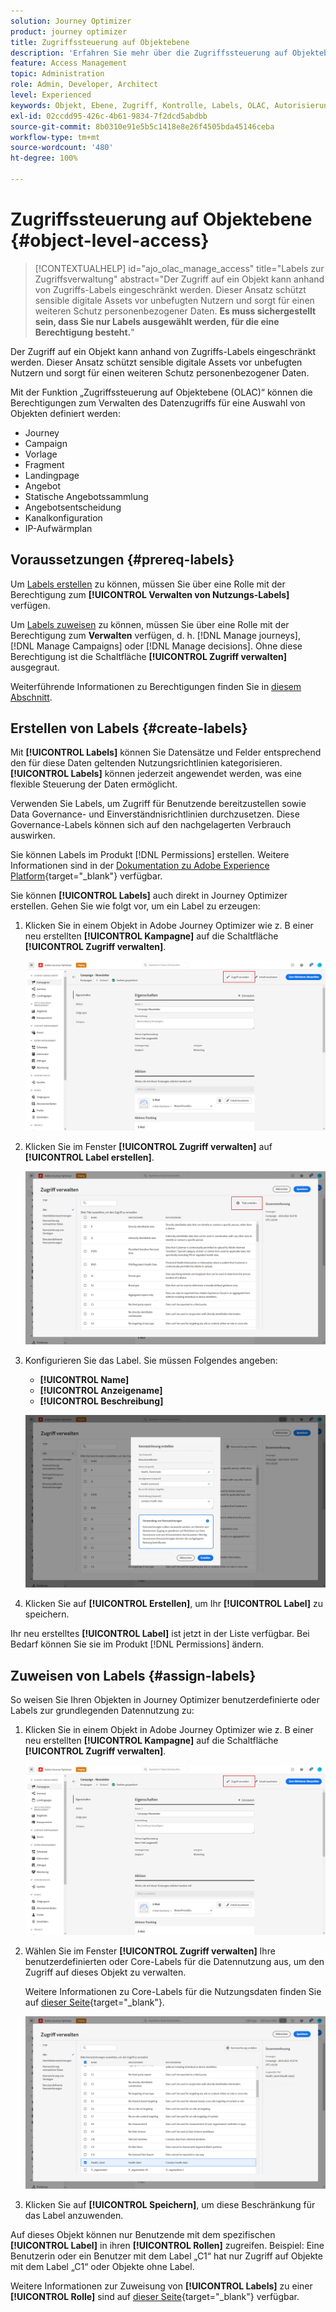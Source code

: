 ```yaml
---
solution: Journey Optimizer
product: journey optimizer
title: Zugriffssteuerung auf Objektebene
description: 'Erfahren Sie mehr über die Zugriffssteuerung auf Objektebene, mit der Sie Berechtigungen zum Verwalten des Datenzugriffs für eine Auswahl von Objekten definieren können:'
feature: Access Management
topic: Administration
role: Admin, Developer, Architect
level: Experienced
keywords: Objekt, Ebene, Zugriff, Kontrolle, Labels, OLAC, Autorisierung
exl-id: 02ccdd95-426c-4b61-9834-7f2dcd5abdbb
source-git-commit: 8b0310e91e5b5c1418e8e26f4505bda45146ceba
workflow-type: tm+mt
source-wordcount: '480'
ht-degree: 100%

---
```


# Zugriffssteuerung auf Objektebene {#object-level-access}

>[!CONTEXTUALHELP]
>id="ajo_olac_manage_access"
>title="Labels zur Zugriffsverwaltung"
>abstract="Der Zugriff auf ein Objekt kann anhand von Zugriffs-Labels eingeschränkt werden. Dieser Ansatz schützt sensible digitale Assets vor unbefugten Nutzern und sorgt für einen weiteren Schutz personenbezogener Daten. **Es muss sichergestellt sein, dass Sie nur Labels ausgewählt werden, für die eine Berechtigung besteht.**"

Der Zugriff auf ein Objekt kann anhand von Zugriffs-Labels eingeschränkt werden. Dieser Ansatz schützt sensible digitale Assets vor unbefugten Nutzern und sorgt für einen weiteren Schutz personenbezogener Daten.

Mit der Funktion „Zugriffssteuerung auf Objektebene (OLAC)“ können die Berechtigungen zum Verwalten des Datenzugriffs für eine Auswahl von Objekten definiert werden:

* Journey
* Campaign
* Vorlage
* Fragment
* Landingpage
* Angebot
* Statische Angebotssammlung
* Angebotsentscheidung
* Kanalkonfiguration
* IP-Aufwärmplan


## Voraussetzungen {#prereq-labels}

Um [Labels erstellen](#create-labels) zu können, müssen Sie über eine Rolle mit der Berechtigung zum **[!UICONTROL Verwalten von Nutzungs-Labels]** verfügen.

Um [Labels zuweisen](#assign-labels) zu können, müssen Sie über eine Rolle mit der Berechtigung zum **Verwalten** verfügen, d. h. [!DNL Manage journeys], [!DNL Manage Campaigns] oder [!DNL Manage decisions]. Ohne diese Berechtigung ist die Schaltfläche **[!UICONTROL Zugriff verwalten]** ausgegraut.

Weiterführende Informationen zu Berechtigungen finden Sie in [diesem Abschnitt](../administration/permissions.md).

## Erstellen von Labels {#create-labels}

Mit **[!UICONTROL Labels]** können Sie Datensätze und Felder entsprechend den für diese Daten geltenden Nutzungsrichtlinien kategorisieren. **[!UICONTROL Labels]** können jederzeit angewendet werden, was eine flexible Steuerung der Daten ermöglicht.

Verwenden Sie Labels, um Zugriff für Benutzende bereitzustellen sowie Data Governance- und Einverständnisrichtlinien durchzusetzen. Diese Governance-Labels können sich auf den nachgelagerten Verbrauch auswirken.

Sie können Labels im Produkt [!DNL Permissions] erstellen. Weitere Informationen sind in der [Dokumentation zu Adobe Experience Platform](https://experienceleague.adobe.com/docs/experience-platform/access-control/abac/permissions-ui/labels.html?lang=de){target="_blank"} verfügbar.

Sie können **[!UICONTROL Labels]** auch direkt in Journey Optimizer erstellen. Gehen Sie wie folgt vor, um ein Label zu erzeugen:

1. Klicken Sie in einem Objekt in Adobe Journey Optimizer wie z. B einer neu erstellten **[!UICONTROL Kampagne]** auf die Schaltfläche **[!UICONTROL Zugriff verwalten]**.

   ![Schaltfläche „Zugriff verwalten“ in Adobe Journey Optimizer](assets/olac_1.png)

1. Klicken Sie im Fenster **[!UICONTROL Zugriff verwalten]** auf **[!UICONTROL Label erstellen]**.

   ![](assets/olac_2.png)

1. Konfigurieren Sie das Label. Sie müssen Folgendes angeben:

   * **[!UICONTROL Name]**
   * **[!UICONTROL Anzeigename]**
   * **[!UICONTROL Beschreibung]**

   ![Felder zur Label-Konfiguration](assets/olac_3.png)

1. Klicken Sie auf **[!UICONTROL Erstellen]**, um Ihr **[!UICONTROL Label]** zu speichern.

Ihr neu erstelltes **[!UICONTROL Label]** ist jetzt in der Liste verfügbar. Bei Bedarf können Sie sie im Produkt [!DNL Permissions] ändern.

## Zuweisen von Labels {#assign-labels}

So weisen Sie Ihren Objekten in Journey Optimizer benutzerdefinierte oder Labels zur grundlegenden Datennutzung zu:

1. Klicken Sie in einem Objekt in Adobe Journey Optimizer wie z. B einer neu erstellten **[!UICONTROL Kampagne]** auf die Schaltfläche **[!UICONTROL Zugriff verwalten]**.

   ![Schaltfläche „Zugriff verwalten“ in Adobe Journey Optimizer](assets/olac_1.png)

1. Wählen Sie im Fenster **[!UICONTROL Zugriff verwalten]** Ihre benutzerdefinierten oder Core-Labels für die Datennutzung aus, um den Zugriff auf dieses Objekt zu verwalten.

   Weitere Informationen zu Core-Labels für die Nutzungsdaten finden Sie auf [dieser Seite](https://experienceleague.adobe.com/docs/experience-platform/data-governance/labels/reference.html?lang=de){target="_blank"}.

   ![](assets/olac_4.png)

1. Klicken Sie auf **[!UICONTROL Speichern]**, um diese Beschränkung für das Label anzuwenden.

Auf dieses Objekt können nur Benutzende mit dem spezifischen **[!UICONTROL Label]** in ihren **[!UICONTROL Rollen]** zugreifen. Beispiel: Eine Benutzerin oder ein Benutzer mit dem Label „C1“ hat nur Zugriff auf Objekte mit dem Label „C1“ oder Objekte ohne Label.

Weitere Informationen zur Zuweisung von **[!UICONTROL Labels]** zu einer **[!UICONTROL Rolle]** sind auf [dieser Seite](https://experienceleague.adobe.com/docs/experience-platform/access-control/abac/permissions-ui/permissions.html?lang=de#manage-labels-for-a-role){target="_blank"} verfügbar.
